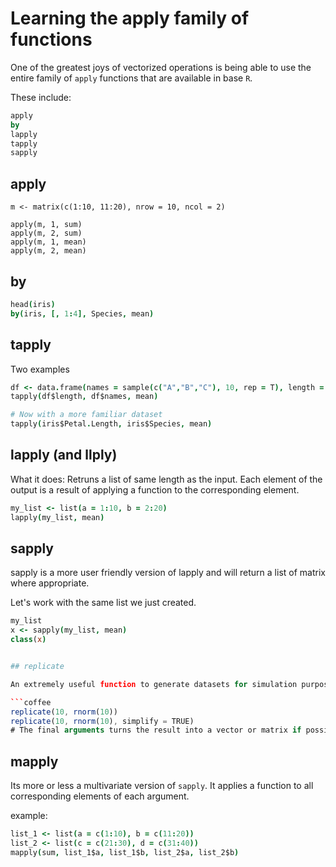 
# Learning the apply family of functions

One of the greatest joys of vectorized operations is being able to use the entire family of `apply` functions that are available in base `R`.

These include:

```coffee
apply
by
lapply
tapply
sapply
```

## apply

```
m <- matrix(c(1:10, 11:20), nrow = 10, ncol = 2)

apply(m, 1, sum)
apply(m, 2, sum)
apply(m, 1, mean)
apply(m, 2, mean)
```

## by

```coffee
head(iris)
by(iris, [, 1:4], Species, mean)
```


## tapply
Two examples

```coffee
df <- data.frame(names = sample(c("A","B","C"), 10, rep = T), length = rnorm(10))
tapply(df$length, df$names, mean)

# Now with a more familiar dataset
tapply(iris$Petal.Length, iris$Species, mean)
```

## lapply (and llply)

What it does: Retruns a list of same length as the input. 
Each element of the output is a result of applying a function to the corresponding element.

```coffee
my_list <- list(a = 1:10, b = 2:20)
lapply(my_list, mean)
```



## sapply

sapply is a more user friendly version of lapply and will return a list of matrix where appropriate.


Let's work with the same list we just created.

```coffee
my_list
x <- sapply(my_list, mean)
class(x)


## replicate

An extremely useful function to generate datasets for simulation purposes. 

```coffee
replicate(10, rnorm(10))
replicate(10, rnorm(10), simplify = TRUE)
# The final arguments turns the result into a vector or matrix if possible.
```

## mapply
Its more or less a multivariate version of `sapply`. It applies a function to all corresponding elements of each argument. 

example:

```coffee
list_1 <- list(a = c(1:10), b = c(11:20))
list_2 <- list(c = c(21:30), d = c(31:40))
mapply(sum, list_1$a, list_1$b, list_2$a, list_2$b)
```



